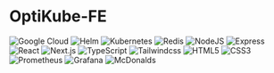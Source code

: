 # OptiKube-FE


![Google Cloud](https://img.shields.io/badge/Google_Cloud-4285F4?style=for-the-badge&logo=google-cloud&logoColor=white
)
![Helm](https://img.shields.io/badge/Helm-0F1689?style=for-the-badge&logo=Helm&labelColor=0F1689)
![Kubernetes](https://img.shields.io/badge/kubernetes-326ce5.svg?&style=for-the-badge&logo=kubernetes&logoColor=white
)
![Redis](https://img.shields.io/badge/redis-CC0000.svg?&style=for-the-badge&logo=redis&logoColor=white
)
![NodeJS](https://img.shields.io/badge/node.js-6DA55F?style=for-the-badge&logo=node.js&logoColor=white)
![Express](https://img.shields.io/badge/Express%20js-000000?style=for-the-badge&logo=express&logoColor=white
)
![React](https://img.shields.io/badge/react-%2320232a.svg?style=for-the-badge&logo=react&logoColor=%2361DAFB)
![Next.js](https://img.shields.io/badge/Next.js-lightgray?style=for-the-badge&logo=next.js&logoColor=black)
![TypeScript](https://img.shields.io/badge/TypeScript-007ACC?style=for-the-badge&logo=typescript&logoColor=white)
![Tailwindcss](https://img.shields.io/badge/Tailwindcss-090e1a?style=for-the-badge&logo=tailwindcss)
![HTML5](https://img.shields.io/badge/html5-%23E34F26.svg?style=for-the-badge&logo=html5&logoColor=white)
![CSS3](https://img.shields.io/badge/css3-%231572B6.svg?style=for-the-badge&logo=css3&logoColor=white)
![Prometheus](https://img.shields.io/badge/Prometheus-000000?style=for-the-badge&logo=prometheus&labelColor=000000
)
![Grafana](https://img.shields.io/badge/Grafana-F2F4F9?style=for-the-badge&logo=grafana&logoColor=orange&labelColor=F2F4F9
)
![McDonalds](https://img.shields.io/badge/McDonald's-FBC817?style=for-the-badge&logo=McDonald's&logoColor=white
)


